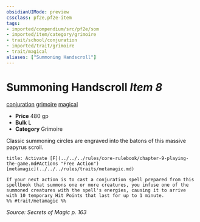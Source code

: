 ```yaml
---
obsidianUIMode: preview
cssclass: pf2e,pf2e-item
tags:
- imported/compendium/src/pf2e/som
- imported/item/category/grimoire
- trait/school/conjuration
- imported/trait/grimoire
- trait/magical
aliases: ["Summoning Handscroll"]
---
```

# Summoning Handscroll *Item 8*  
[conjuration](conjuration.md)  [grimoire](grimoire-som.md)  [magical](magical.md)  

- **Price** 480 gp
- **Bulk** L
- **Category** Grimoire

Classic summoning circles are engraved into the batons of this massive papyrus scroll.

```ad-embed-ability
title: Activate [F](../../../rules/core-rulebook/chapter-9-playing-the-game.md#Actions "Free Action")
[metamagic](../../../rules/traits/metamagic.md)  

If your next action is to cast a conjuration spell prepared from this spellbook that summons one or more creatures, you infuse one of the summoned creatures with the spell's energies, causing it to arrive with 10 temporary Hit Points that last for up to 1 minute.  
%% #trait/metamagic %%
```

*Source: Secrets of Magic p. 163*
